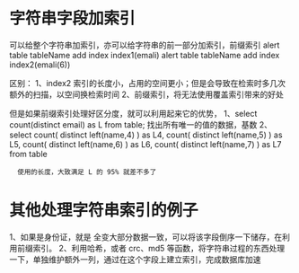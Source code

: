 # 字符串字段加索引

  可以给整个字符串加索引，亦可以给字符串的前一部分加索引，前缀索引
    alert table tableName add index index1(emali)
    alert table tableName add index index2(emali(6))

  区别：
    1、index2 索引的长度小，占用的空间更小；但是会导致在检索时多几次额外的扫描，以空间换检索时间
    2、前缀索引，将无法使用覆盖索引带来的好处

  但是如果前缀索引处理好区分度，就可以利用起来它的优势，
    1、select count(distinct email) as L from table; 找出所有唯一的值的数据，基数
    2、
      select 
        count( distinct left(name,4) ) as L4,
        count( distinct left(name,5) ) as L5,
        count( distinct left(name,6) ) as L6,
        count( distinct left(name,7) ) as L7
      from table

      使用的长度，大致满足 L 的 95% 就差不多了



# 其他处理字符串索引的例子

  1、如果是身份证，就是 全变大部分数据一致，可以将该字段倒序一下储存，在利用前缀索引。
  2、利用哈希，或者 crc、md5 等函数，将字符串过程的东西处理一下，单独维护额外一列，通过在这个字段上建立索引，完成数据库加速
